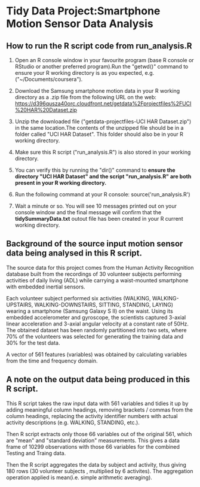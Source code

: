 # Tidy Data Project:Smartphone Motion Sensor Data Analysis
## How to run the R script code from run_analysis.R 

1. Open an R console window in your favourite program (base R console or RStudio or another preferred program).Run the "getwd()" command to ensure your R working directory is as you expected, e.g. ("~/Documents/coursera").

2. Download the Samsung smartphone motion data in your R working directory as a .zip file from the following URL on the web: <https://d396qusza40orc.cloudfront.net/getdata%2Fprojectfiles%2FUCI%20HAR%20Dataset.zip>

3. Unzip the downloaded file ("getdata-projectfiles-UCI HAR Dataset.zip") in the same location.The contents of the unzipped file should be in a folder called "UCI HAR Dataset". This folder should also be in your R working directory.

4. Make sure this R script ("run_analysis.R") is also stored in your working directory.

5. You can verify this by running the "dir()" command to **ensure the directory "UCI HAR Dataset" and the script "run_analysis.R" are both present in your R working directory.**

6. Run the following command at your R console:  source('run_analysis.R')

7. Wait a minute or so. You will see 10 messages printed out on your console window and the final message will confirm that the **tidySummaryData.txt** outout file has been created in your R current working directory.

## Background of the source input motion sensor data being analysed in this R script.
The source data for this project comes from the Human Activity Recognition database built from the recordings of 30 volunteer subjects performing activities of daily living (ADL) while carrying a waist-mounted smartphone with embedded inertial sensors.

Each volunteer subject performed six activities (WALKING, WALKING-UPSTAIRS, WALKING-DOWNSTAIRS, SITTING, STANDING, LAYING) wearing a smartphone (Samsung Galaxy S II) on the waist. Using its embedded accelerometer and gyroscope, the scientists captured 3-axial linear acceleration and 3-axial angular velocity at a constant rate of 50Hz. The obtained dataset has been randomly partitioned into two sets, where 70% of the volunteers was selected for generating the training data and 30% for the test data. 

A vector of 561 features (variables) was obtained by calculating variables from the time and frequency domain.

## A note on the output data being produced in this R script.
This R script takes the raw input data with 561 variables and tidies it up by adding meaningful column headings,  removing brackets / commas from the column headings, replacing the activity identifier numbers with actual activity descriptions (e.g. WALKING, STANDING, etc.). 

Then R script extracts only those 66 variables out of the original 561, which are "mean" and "standard deviation" measurements. This gives a data frame of 10299 observations with those 66 variables for the combined Testing and Traing data.

Then the R script aggregates the data by subject and activity, thus giving 180 rows (30 volunteer subjects , multiplied by 6 activites). The aggregation operation applied is mean(i.e. simple arithmetic averaging).


